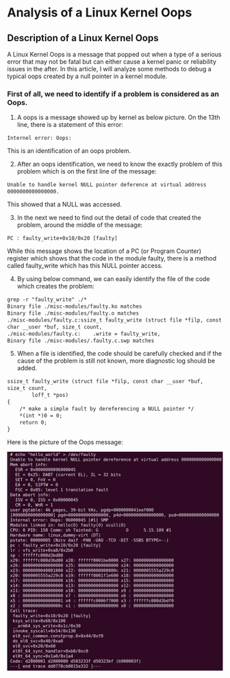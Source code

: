 # Analysis of a Linux Kernel Oops

## Description of a Linux Kernel Oops

A Linux Kernel Oops is a message that popped out when a type of a serious error that may not be fatal but can either cause a kernel panic or reliability issues in the after. In this article, I will analyze some methods to debug a typical oops created by a null pointer in a kernel module.

### First of all, we need to identify if a problem is considered as an Oops.

1. A oops is a message showed up by kernel as below picture. On the 13th line, there is a statement of this error:
```
Internel error: Oops:
```
This is an identification of an oops problem.

2. After an oops identification, we need to know the exactly problem of this problem which is on the first line of the message:
```
Unable to handle kernel NULL pointer deference at virtual address 0000000000000000.
```
This showed that a NULL was accessed.

3. In the next we need to find out the detail of code that created the problem, around the middle of the message:
```
PC : faulty_write+0x10/0x20 [faulty]
```
While this message shows the location of a PC (or Program Counter) register which shows that the code in the module faulty, there is a method called faulty_write which has this NULL pointer access.

4. By using below command, we can easily identify the file of the code which creates the problem:
```
grep -r "faulty_write" ./*
Binary file ./misc-modules/faulty.ko matches
Binary file ./misc-modules/faulty.o matches
./misc-modules/faulty.c:ssize_t faulty_write (struct file *filp, const char __user *buf, size_t count,
./misc-modules/faulty.c:	.write = faulty_write,
Binary file ./misc-modules/.faulty.c.swp matches
```

5. When a file is identified, the code should be carefully checked and if the cause of the problem is still not known, more diagnostic log should be added.
```
ssize_t faulty_write (struct file *filp, const char __user *buf, size_t count,
        loff_t *pos)
{
    /* make a simple fault by dereferencing a NULL pointer */
    *(int *)0 = 0;
    return 0;
}
```

Here is the picture of the Oops message:

![Screenshot of the Oops message we analyzed in this article.](/assignments/assignment7/assets/images/oops.jpeg?raw=true)
